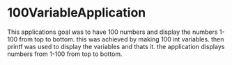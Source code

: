 # 100VariableApplication

This applications goal was to have 100 numbers and display the numbers 1-100 from top to bottom. this was achieved by making 100 int variables. then printf was used to 
display the variables and thats it. the application displays numbers from 1-100 from top to bottom.
